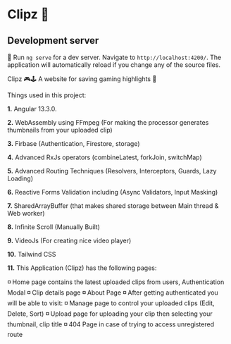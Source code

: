 # Clipz 🚀

## Development server

 🚀 Run `ng serve` for a dev server. Navigate to `http://localhost:4200/`. The application will automatically reload if you change any of the source files.

Clipz 🎮🕹️
A website for saving gaming highlights 👾

Things used in this project:

**1.** Angular 13.3.0.
<br />

**2.** WebAssembly using FFmpeg (For making the processor generates thumbnails from your uploaded clip)
<br />

**3.** Firbase (Authentication, Firestore, storage)
<br />

**4.** Advanced RxJs operators (combineLatest, forkJoin, switchMap)
<br />

**5.** Advanced Routing Techniques (Resolvers, Interceptors, Guards, Lazy Loading)
<br />

**6.** Reactive Forms Validation including (Async Validators, Input Masking)
<br />

**7.** SharedArrayBuffer (that makes shared storage between Main thread & Web worker)
<br />

**8.** Infinite Scroll (Manually Built)
<br />

**9.** VideoJs (For creating nice video player)
<br />

**10.** Tailwind CSS
<br />

**11.** This Application (Clipz) has the following pages:
<br />


**◽** Home page contains the latest uploaded clips from users, Authentication Modal
**◽** Clip details page
**◽** About Page
**◽** After getting authenticated you will be able to visit:
**◽** Manage page to control your uploaded clips (Edit, Delete, Sort)
**◽** Upload page for uploading your clip then selecting your thumbnail, clip title
**◽** 404 Page in case of trying to access unregistered route
